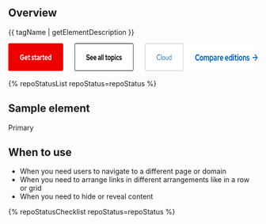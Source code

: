 ## Overview

{{ tagName | getElementDescription }}

<uxdot-example width-adjustment="692px">
  <img src="./cta-sample.png"
        alt="Image of variants including Primary (red background and white text), Secondary (black border and black text), Brick (light gray border and blue text), and Default (blue text and blue icon)"
        width="692"
        height="56">
</uxdot-example>

{% repoStatusList repoStatus=repoStatus %}

## Sample element

<rh-cta variant="primary"
        href="#primary">Primary</rh-cta>

## When to use

  - When you need users to navigate to a different page or domain
  - When you need to arrange links in different arrangements like in a row or grid
  - When you need to hide or reveal content

{% repoStatusChecklist repoStatus=repoStatus %}
